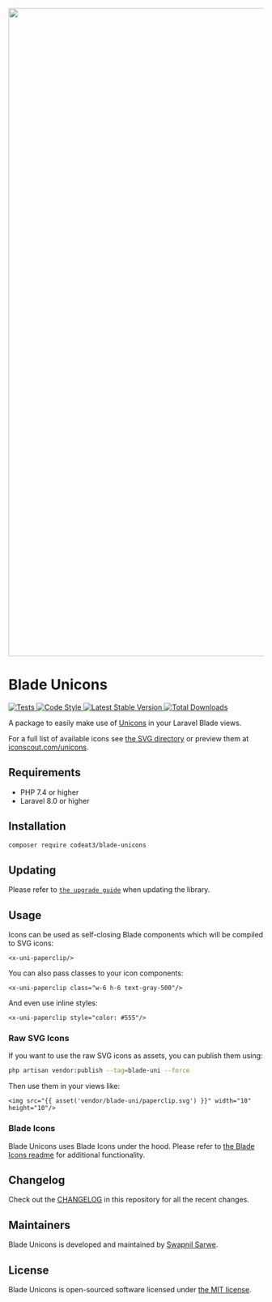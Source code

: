 <p align="center">
    <img src="https://banners.beyondco.de/Blade%20Unicons.png?theme=light&packageManager=composer+require&packageName=codeat3%2Fblade-unicons&pattern=architect&style=style_1&description=A+package+to+use+Unicons+in+your+Laravel+Blade+views&md=1&showWatermark=1&fontSize=100px&images=https%3A%2F%2Flaravel.com%2Fimg%2Flogomark.min.svg" width="1280" title="Social Card Blade Unicons">
</p>

# Blade Unicons

<a href="https://github.com/codeat3/blade-unicons/actions?query=workflow%3ATests">
    <img src="https://github.com/codeat3/blade-unicons/workflows/Tests/badge.svg" alt="Tests">
</a>
<a href="https://github.styleci.io/repos/258753939">
    <img src="https://github.styleci.io/repos/258753939/shield?style=flat" alt="Code Style">
</a>
<a href="https://packagist.org/packages/codeat3/blade-unicons">
    <img src="https://img.shields.io/packagist/v/codeat3/blade-unicons" alt="Latest Stable Version">
</a>
<a href="https://packagist.org/packages/codeat3/blade-unicons">
    <img src="https://img.shields.io/packagist/dt/codeat3/blade-unicons" alt="Total Downloads">
</a>

A package to easily make use of [Unicons](https://github.com/Iconscout/unicons) in your Laravel Blade views.

For a full list of available icons see [the SVG directory](resources/svg) or preview them at [iconscout.com/unicons](https://iconscout.com/unicons).

## Requirements

- PHP 7.4 or higher
- Laravel 8.0 or higher

## Installation

```bash
composer require codeat3/blade-unicons
```

## Updating

Please refer to [`the upgrade guide`](UPGRADE.md) when updating the library.

## Usage

Icons can be used as self-closing Blade components which will be compiled to SVG icons:

```blade
<x-uni-paperclip/>
```

You can also pass classes to your icon components:

```blade
<x-uni-paperclip class="w-6 h-6 text-gray-500"/>
```

And even use inline styles:

```blade
<x-uni-paperclip style="color: #555"/>
```

### Raw SVG Icons

If you want to use the raw SVG icons as assets, you can publish them using:

```bash
php artisan vendor:publish --tag=blade-uni --force
```

Then use them in your views like:

```blade
<img src="{{ asset('vendor/blade-uni/paperclip.svg') }}" width="10" height="10"/>
```

### Blade Icons

Blade Unicons uses Blade Icons under the hood. Please refer to [the Blade Icons readme](https://github.com/blade-ui-kit/blade-icons) for additional functionality.

## Changelog

Check out the [CHANGELOG](CHANGELOG.md) in this repository for all the recent changes.

## Maintainers

Blade Unicons is developed and maintained by [Swapnil Sarwe](https://swapnilsarwe.com).

## License

Blade Unicons is open-sourced software licensed under [the MIT license](LICENSE.md).
